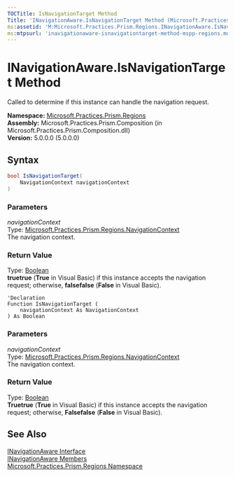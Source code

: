 ```yaml
---
TOCTitle: IsNavigationTarget Method
Title: 'INavigationAware.IsNavigationTarget Method (Microsoft.Practices.Prism.Regions)'
ms:assetid: 'M:Microsoft.Practices.Prism.Regions.INavigationAware.IsNavigationTarget(Microsoft.Practices.Prism.Regions.NavigationContext)'
ms:mtpsurl: 'inavigationaware-isnavigationtarget-method-mspp-regions.md'
---
```


# INavigationAware.IsNavigationTarget Method

Called to determine if this instance can handle the navigation request.

**Namespace:** [Microsoft.Practices.Prism.Regions](/patterns-practices/reference/mspp-regions-namespace)<br/>
**Assembly:** Microsoft.Practices.Prism.Composition (in Microsoft.Practices.Prism.Composition.dll)<br/>
**Version:** 5.0.0.0 (5.0.0.0)

## Syntax

```C#
bool IsNavigationTarget(
	NavigationContext navigationContext
)
```

### Parameters

*navigationContext*<br/>
Type: [Microsoft.Practices.Prism.Regions.NavigationContext](/patterns-practices/reference/navigationcontext-class-mspp-regions)<br/>
The navigation context.

### Return Value

Type: [Boolean](http://msdn.microsoft.com/en-us/library/a28wyd50)<br/>
**truetrue** (**True** in Visual Basic) if this instance accepts the navigation request; otherwise, **falsefalse** (**False** in Visual Basic).


```VB
'Declaration
Function IsNavigationTarget ( 
	navigationContext As NavigationContext
) As Boolean
```

### Parameters

*navigationContext*<br/>
Type: [Microsoft.Practices.Prism.Regions.NavigationContext](/patterns-practices/reference/navigationcontext-class-mspp-regions)<br/>
The navigation context.

### Return Value

Type: [Boolean](http://msdn.microsoft.com/en-us/library/a28wyd50)<br/>
**Truetrue** (**True** in Visual Basic) if this instance accepts the navigation request; otherwise, **Falsefalse** (**False** in Visual Basic).

## See Also

[INavigationAware Interface](/patterns-practices/reference/inavigationaware-interface-mspp-regions)<br/>
[INavigationAware Members](/patterns-practices/reference/inavigationaware-members-mspp-regions)<br/>
[Microsoft.Practices.Prism.Regions Namespace](/patterns-practices/reference/mspp-regions-namespace)<br/>